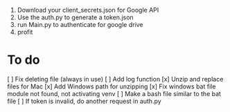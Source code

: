 1. Download your client_secrets.json for Google API
2. Use the auth.py to generate a token.json
3. run Main.py to authenticate for google drive
4. profit

# To do
[ ] Fix deleting file (always in use)
[ ] Add log function
[x] Unzip and replace files for Mac
[x] Add Windows path for unzipping
[x] Fix windows bat file module not found, not activating venv
[ ] Make a bash file similar to the bat file 
[ ] If token is invalid, do another request in auth.py
